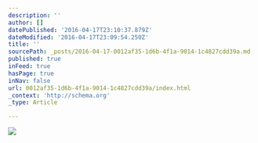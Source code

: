```yaml
---
description: ''
author: []
datePublished: '2016-04-17T23:10:37.879Z'
dateModified: '2016-04-17T23:09:54.250Z'
title: ''
sourcePath: _posts/2016-04-17-0012af35-1d6b-4f1a-9014-1c4827cdd39a.md
published: true
inFeed: true
hasPage: true
inNav: false
url: 0012af35-1d6b-4f1a-9014-1c4827cdd39a/index.html
_context: 'http://schema.org'
_type: Article

---
```

![](https://the-grid-user-content.s3-us-west-2.amazonaws.com/7523ee33-40fa-48f4-aabe-5064825bb56d.png)